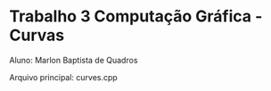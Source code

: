 # Trabalho 3 Computação Gráfica - Curvas

Aluno: Marlon Baptista de Quadros

Arquivo principal: curves.cpp
